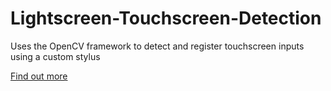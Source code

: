# Lightscreen-Touchscreen-Detection
Uses the OpenCV framework to detect and register touchscreen inputs using a custom stylus

<a href="https://imaadnisar.github.io/Lightscreen-Touchscreen-Detection/">Find out more</a>

